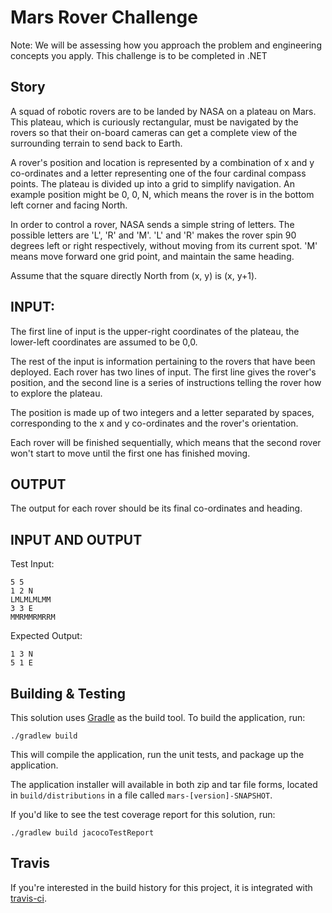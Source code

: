 # Mars Rover Challenge

Note: We will be assessing how you approach the problem and engineering concepts you apply.
This challenge is to be completed in .NET

## Story

A squad of robotic rovers are to be landed by NASA on a plateau on Mars. This plateau, which is
curiously rectangular, must be navigated by the rovers so that their on-board cameras can get a
complete view of the surrounding terrain to send back to Earth.

A rover's position and location is represented by a combination of x and y co-ordinates and a
letter representing one of the four cardinal compass points. The plateau is divided up into a grid
to simplify navigation. An example position might be 0, 0, N, which means the rover is in the
bottom left corner and facing North.

In order to control a rover, NASA sends a simple string of letters. The possible letters are 'L', 'R'
and 'M'. 'L' and 'R' makes the rover spin 90 degrees left or right respectively, without moving
from its current spot. 'M' means move forward one grid point, and maintain the same heading.

Assume that the square directly North from (x, y) is (x, y+1).

## INPUT:

The first line of input is the upper-right coordinates of the plateau, the lower-left coordinates
are assumed to be 0,0.

The rest of the input is information pertaining to the rovers that have been deployed. Each
rover has two lines of input. The first line gives the rover's position, and the second line is a
series of instructions telling the rover how to explore the plateau.

The position is made up of two integers and a letter separated by spaces, corresponding to the
x and y co-ordinates and the rover's orientation.

Each rover will be finished sequentially, which means that the second rover won't start to move
until the first one has finished moving.

## OUTPUT

The output for each rover should be its final co-ordinates and heading.

## INPUT AND OUTPUT

Test Input:

```
5 5
1 2 N
LMLMLMLMM
3 3 E
MMRMMRMRRM

```

Expected Output:

```
1 3 N
5 1 E
```

## Building & Testing

This solution uses [Gradle](https://gradle.org/) as the build tool. To build the application, run:

```
./gradlew build
```

This will compile the application, run the unit tests, and package up the application.

The application installer will available in both zip and tar file forms, located in `build/distributions` in a file called `mars-[version]-SNAPSHOT`.

If you'd like to see the test coverage report for this solution, run:

```
./gradlew build jacocoTestReport
```

## Travis

If you're interested in the build history for this project, it is integrated with [travis-ci](https://travis-ci.org/adamschmidt/mars).
